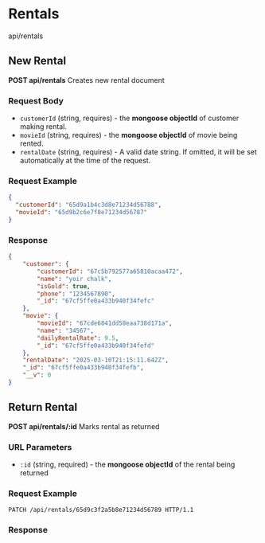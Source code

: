# Rentals
api/rentals

## New Rental
**POST api/rentals**
Creates new rental document
### Request Body
- `customerId` (string, requires) - the **mongoose objectId** of customer making rental.
- `movieId` (string, requires) - the **mongoose objectId** of movie being rented.
- `rentalDate` (string, requires) - A valid date string. If omitted, it will be set automatically at the time of the request.
### Request Example
``` json
{
  "customerId": "65d9a1b4c3d8e71234d56788",
  "movieId": "65d9b2c6e7f8e71234d56787"
}
```

### Response
``` json
{
	"customer": {
		"customerId": "67c5b792577a65810acaa472",
		"name": "yoir chalk",
		"isGold": true,
		"phone": "1234567890",
		"_id": "67cf5ffe0a433b940f34fefc"
	},
	"movie": {
		"movieId": "67cde6841dd58eaa738d171a",
		"name": "34567",
		"dailyRentalRate": 9.5,
		"_id": "67cf5ffe0a433b940f34fefd"
	},
	"rentalDate": "2025-03-10T21:15:11.642Z",
	"_id": "67cf5ffe0a433b940f34fefb",
	"__v": 0
}
```


## Return Rental
**POST api/rentals/:id**
Marks rental as returned
### URL Parameters
- `:id` (string, required) - the **mongoose objectId** of the rental being returned
### Request Example
``` http
PATCH /api/rentals/65d9c3f2a5b8e71234d56789 HTTP/1.1
```
    
### Response 